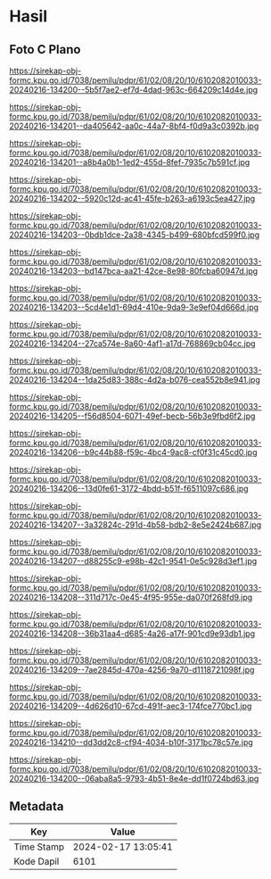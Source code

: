# Hasil

## Foto C Plano

https://sirekap-obj-formc.kpu.go.id/7038/pemilu/pdpr/61/02/08/20/10/6102082010033-20240216-134200--5b5f7ae2-ef7d-4dad-963c-664209c14d4e.jpg

https://sirekap-obj-formc.kpu.go.id/7038/pemilu/pdpr/61/02/08/20/10/6102082010033-20240216-134201--da405642-aa0c-44a7-8bf4-f0d9a3c0392b.jpg

https://sirekap-obj-formc.kpu.go.id/7038/pemilu/pdpr/61/02/08/20/10/6102082010033-20240216-134201--a8b4a0b1-1ed2-455d-8fef-7935c7b591cf.jpg

https://sirekap-obj-formc.kpu.go.id/7038/pemilu/pdpr/61/02/08/20/10/6102082010033-20240216-134202--5920c12d-ac41-45fe-b263-a6193c5ea427.jpg

https://sirekap-obj-formc.kpu.go.id/7038/pemilu/pdpr/61/02/08/20/10/6102082010033-20240216-134203--0bdb1dce-2a38-4345-b499-680bfcd599f0.jpg

https://sirekap-obj-formc.kpu.go.id/7038/pemilu/pdpr/61/02/08/20/10/6102082010033-20240216-134203--bd147bca-aa21-42ce-8e98-80fcba60947d.jpg

https://sirekap-obj-formc.kpu.go.id/7038/pemilu/pdpr/61/02/08/20/10/6102082010033-20240216-134203--5cd4e1d1-69d4-410e-9da9-3e9ef04d666d.jpg

https://sirekap-obj-formc.kpu.go.id/7038/pemilu/pdpr/61/02/08/20/10/6102082010033-20240216-134204--27ca574e-8a60-4af1-a17d-768869cb04cc.jpg

https://sirekap-obj-formc.kpu.go.id/7038/pemilu/pdpr/61/02/08/20/10/6102082010033-20240216-134204--1da25d83-388c-4d2a-b076-cea552b8e941.jpg

https://sirekap-obj-formc.kpu.go.id/7038/pemilu/pdpr/61/02/08/20/10/6102082010033-20240216-134205--f56d8504-6071-49ef-becb-56b3e9fbd6f2.jpg

https://sirekap-obj-formc.kpu.go.id/7038/pemilu/pdpr/61/02/08/20/10/6102082010033-20240216-134206--b9c44b88-f59c-4bc4-9ac8-cf0f31c45cd0.jpg

https://sirekap-obj-formc.kpu.go.id/7038/pemilu/pdpr/61/02/08/20/10/6102082010033-20240216-134206--13d0fe61-3172-4bdd-b51f-f6511097c686.jpg

https://sirekap-obj-formc.kpu.go.id/7038/pemilu/pdpr/61/02/08/20/10/6102082010033-20240216-134207--3a32824c-291d-4b58-bdb2-8e5e2424b687.jpg

https://sirekap-obj-formc.kpu.go.id/7038/pemilu/pdpr/61/02/08/20/10/6102082010033-20240216-134207--d88255c9-e98b-42c1-9541-0e5c928d3ef1.jpg

https://sirekap-obj-formc.kpu.go.id/7038/pemilu/pdpr/61/02/08/20/10/6102082010033-20240216-134208--311d717c-0e45-4f95-955e-da070f268fd9.jpg

https://sirekap-obj-formc.kpu.go.id/7038/pemilu/pdpr/61/02/08/20/10/6102082010033-20240216-134208--36b31aa4-d685-4a26-a17f-901cd9e93db1.jpg

https://sirekap-obj-formc.kpu.go.id/7038/pemilu/pdpr/61/02/08/20/10/6102082010033-20240216-134209--7ae2845d-470a-4256-9a70-d1118721098f.jpg

https://sirekap-obj-formc.kpu.go.id/7038/pemilu/pdpr/61/02/08/20/10/6102082010033-20240216-134209--4d626d10-67cd-491f-aec3-174fce770bc1.jpg

https://sirekap-obj-formc.kpu.go.id/7038/pemilu/pdpr/61/02/08/20/10/6102082010033-20240216-134210--dd3dd2c8-cf94-4034-b10f-3171bc78c57e.jpg

https://sirekap-obj-formc.kpu.go.id/7038/pemilu/pdpr/61/02/08/20/10/6102082010033-20240216-134200--06aba8a5-9793-4b51-8e4e-dd1f0724bd63.jpg


## Metadata

| Key        | Value               |
| ---------- | ------------------- |
| Time Stamp | 2024-02-17 13:05:41 |
| Kode Dapil | 6101                |



